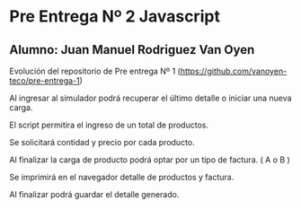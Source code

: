 # Pre Entrega Nº 2 Javascript
## Alumno: Juan Manuel Rodriguez Van Oyen

Evolución del repositorio de Pre entrega Nº 1 (https://github.com/vanoyen-teco/pre-entrega-1)

Al ingresar al simulador podrá recuperar el último detalle o iniciar una nueva carga.

El script permitira el ingreso de un total de productos.

Se solicitará contidad y precio por cada producto.

Al finalizar la carga de producto podrá optar por un tipo de factura. ( A o B )

Se imprimirá en el navegador detalle de productos y factura. 

Al finalizar podrá guardar el detalle generado.